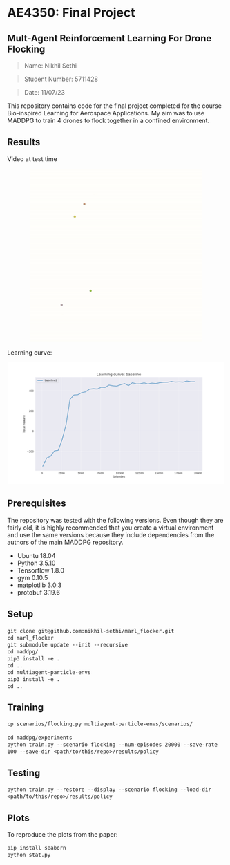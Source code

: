 # AE4350: Final Project
## Mult-Agent Reinforcement Learning For Drone Flocking

> Name: Nikhil Sethi

> Student Number: 5711428

> Date: 11/07/23 

This repository contains code for the final project completed for the course Bio-inspired Learning for Aerospace Applications. My aim was to use MADDPG to train 4 drones to flock together in a confined environment.

## Results

Video at test time

<p align='center'><kbd><img src="./media/flocking.gif" width=400 ></kbd></p>


Learning curve:
<p align='center'><img src="./media/learning_curve.png" width=500></p>

## Prerequisites
The repository was tested with the following versions. Even though they are fairly old, it is highly recommended that you create a virtual environment and use the same versions because they include dependencies from the authors of the main MADDPG repository.

- Ubuntu 18.04
- Python 3.5.10
- Tensorflow 1.8.0
- gym 0.10.5
- matplotlib 3.0.3
- protobuf 3.19.6


## Setup

```
git clone git@github.com:nikhil-sethi/marl_flocker.git
cd marl_flocker
git submodule update --init --recursive
cd maddpg/
pip3 install -e .
cd ..
cd multiagent-particle-envs
pip3 install -e .
cd ..
```

## Training
```
cp scenarios/flocking.py multiagent-particle-envs/scenarios/

cd maddpg/experiments
python train.py --scenario flocking --num-episodes 20000 --save-rate 100 --save-dir <path/to/this/repo>/results/policy
```

## Testing
```
python train.py --restore --display --scenario flocking --load-dir <path/to/this/repo>/results/policy
```

## Plots
To reproduce the plots from the paper:
```
pip install seaborn
python stat.py
```

